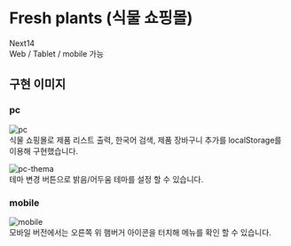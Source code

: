 # Fresh plants (식물 쇼핑몰)
Next14<br/>
Web / Tablet / mobile 가능

## 구현 이미지
### pc
![pc](https://github.com/user-attachments/assets/33fef5c3-11f3-4ee1-ae0f-16d894b15f78)<br/>
식물 쇼핑몰로 제품 리스트 출력, 한국어 검색, 제품 장바구니 추가를 localStorage를 이용해 구현했습니다.

![pc-thema](https://github.com/user-attachments/assets/7f5d457a-56b9-4ea9-bd18-57ddb94aee40)<br/>
테마 변경 버튼으로 밝음/어두움 테마를 설정 할 수 있습니다.

### mobile
![mobile](https://github.com/user-attachments/assets/59ad3583-2142-45dd-bfa2-e2296591af77)<br/>
모바일 버전에서는 오른쪽 위 햄버거 아이콘을 터치해 메뉴를 확인 할 수 있습니다.
